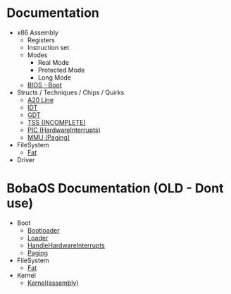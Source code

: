 # Documentation
- x86 Assembly
    - Registers
    - Instruction set
    - Modes
        - Real Mode
        - Protected Mode
        - Long Mode
    - [BIOS - Boot](x86Assembly/BIOS_Boot.md)
- Structs / Techniques / Chips / Quirks
    - [A20 Line](STCQ/A20_Line.md)
    - [IDT](STCQ/IDT.md)
    - [GDT](STCQ/GDT.md)
    - [TSS (INCOMPLETE)](STCQ/TSS.md)
    - [PIC (HardwareInterrupts)](STCQ/HardwareInterrups.md)
    - [MMU (Paging)](paging.md)
- FileSystem
    - [Fat](fs/Fat.md)
- Driver

# BobaOS Documentation (OLD - Dont use)
- Boot
    - [Bootloader](boot/Boot.md)
    - [Loader](boot/Loader.md)
    - [HandleHardwareInterrupts](boot/HardwareInterrupts.md)
    - [Paging](paging.md)
- FileSystem
    - [Fat](fs/Fat.md)
- Kernel
    - [Kernel(assembly)](kernel/kernel.asm.md)